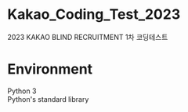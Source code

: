 # Kakao_Coding_Test_2023
2023 KAKAO BLIND RECRUITMENT 1차 코딩테스트

# Environment
Python 3 <br>
Python's standard library <br>
